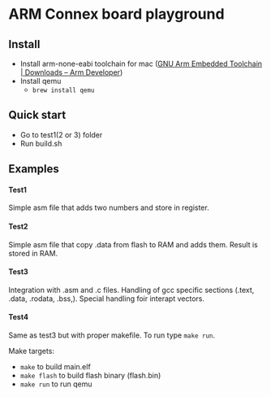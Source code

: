 # ARM Connex board playground

## Install
* Install arm-none-eabi toolchain for mac ([GNU Arm Embedded Toolchain | Downloads – Arm Developer](https://developer.arm.com/open-source/gnu-toolchain/gnu-rm/downloads))
* Install qemu 
	* `brew install qemu`


## Quick start
* Go to test1(2 or 3) folder
* Run  build.sh

## Examples

#### Test1 
Simple asm file that adds two numbers and store in register.

#### Test2
Simple asm file that copy .data from flash to RAM and adds them. Result is stored in RAM.

#### Test3
Integration with .asm and .c files. Handling of gcc specific sections (.text, .data, .rodata, .bss,). Special handling
foir interapt vectors.

#### Test4
Same as test3 but with proper makefile. To run type `make run`.

Make targets:

* `make` to build main.elf
* `make flash` to build flash binary (flash.bin)
* `make run` to run qemu

